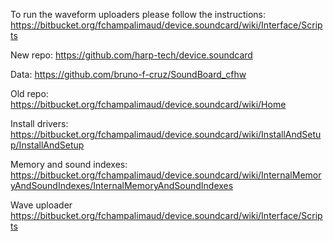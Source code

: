 To run the waveform uploaders please follow the instructions:
https://bitbucket.org/fchampalimaud/device.soundcard/wiki/Interface/Scripts


New repo:
https://github.com/harp-tech/device.soundcard

Data:
https://github.com/bruno-f-cruz/SoundBoard_cfhw

Old repo:
https://bitbucket.org/fchampalimaud/device.soundcard/wiki/Home

Install drivers:
https://bitbucket.org/fchampalimaud/device.soundcard/wiki/InstallAndSetup/InstallAndSetup

Memory and sound indexes:
https://bitbucket.org/fchampalimaud/device.soundcard/wiki/InternalMemoryAndSoundIndexes/InternalMemoryAndSoundIndexes

Wave uploader
https://bitbucket.org/fchampalimaud/device.soundcard/wiki/Interface/Scripts